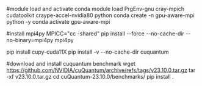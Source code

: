 


#module load and activate conda
module load PrgEnv-gnu cray-mpich cudatoolkit craype-accel-nvidia80 python 
conda create -n gpu-aware-mpi python -y
conda activate gpu-aware-mpi

#install mpi4py 
MPICC="cc -shared" pip install --force --no-cache-dir --no-binary=mpi4py mpi4py

pip install cupy-cuda11X 
pip install -v --no-cache-dir cuquantum

#download and install cuquantum benchmark
wget https://github.com/NVIDIA/cuQuantum/archive/refs/tags/v23.10.0.tar.gz
tar -xf v23.10.0.tar.gz
cd cuQuantum-23.10.0/benchmarks/
pip install .
